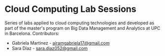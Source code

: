 # Cloud Computing Lab Sessions
Series of labs applied to cloud computing technologies and developed as part of the master's program on Big Data Management and Analytics at UPC in Barcelona.
Contributors: 
  * Gabriela Martinez - airamgabriela17@gmail.com
  * Sara Díaz - sara.diaz052@gmail.com
